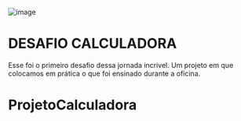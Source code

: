 ![image](https://user-images.githubusercontent.com/101438321/185724780-b1859616-d415-44e6-b6c4-0262f33337c1.png)

# DESAFIO CALCULADORA

Esse foi o primeiro desafio dessa jornada incrivel. Um projeto em que colocamos em prática o que foi ensinado durante a oficina.

# ProjetoCalculadora
